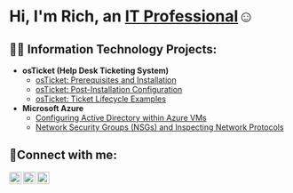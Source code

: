 <h1>Hi, I'm Rich, an <a href="https://linkedin.com/in/Josh">IT Professional</a>☺</h1>

<h2>👨‍💻 Information Technology Projects:</h2>

- <b>osTicket (Help Desk Ticketing System)</b>
  - [osTicket: Prerequisites and Installation](https://github.com/cloudxbuddha/osticket-prereqs)
  - [osTicket: Post-Installation Configuration](https://github.com/cloudxbuddha/post-install-config)
  - [osTicket: Ticket Lifecycle Examples](https://github.com/cloudxbuddha/ticket-lifecycle)
- <b>Microsoft Azure</b>
  - [Configuring Active Directory within Azure VMs](https://github.com/cloudxbuddha/configure-ad)
  - [Network Security Groups (NSGs) and Inspecting Network Protocols](https://github.com/cloudxbuddha/azure-network-protocols)

<h2>🤳Connect with me:</h2>

[<img align="left" alt="Josh | Twitter" width="22px" src="https://cdn.jsdelivr.net/npm/simple-icons@v3/icons/twitter.svg" />][twitter]
[<img align="left" alt="Josh | LinkedIn" width="22px" src="https://cdn.jsdelivr.net/npm/simple-icons@v3/icons/linkedin.svg" />][linkedin]
[<img align="left" alt="Josh | Instagram" width="22px" src="https://cdn.jsdelivr.net/npm/simple-icons@v3/icons/instagram.svg" />][instagram]

[twitter]: https://twitter.com/Josh
[instagram]: https://www.instagram.com/Josh
[linkedin]: https://linkedin.com/in/Josh
